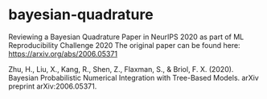 # bayesian-quadrature
Reviewing a Bayesian Quadrature Paper in NeurIPS 2020 as part of ML Reproducibility Challenge 2020
The original paper can be found here: https://arxiv.org/abs/2006.05371

Zhu, H., Liu, X., Kang, R., Shen, Z., Flaxman, S., & Briol, F. X. (2020). Bayesian Probabilistic Numerical Integration with Tree-Based Models. arXiv preprint arXiv:2006.05371.
